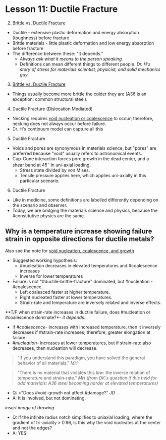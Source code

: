 # Lesson 11: Ductile Fracture

2. [Brittle vs. Ductile Fracture](brittle-versus-ductile-fracture.md)
- Ductile - extensive plastic deformation and energy absorption (toughness) before fracture
- Brittle materials - little plastic deformation and low energy absorption before fracture
- The difference between these: "It depends."
  - _Always ask what it means to the person speaking._
  - Definitions can mean different things to different people. _Dr. H's story of stress for materials scientist, physicist, and solid mechanics guy._

3. [Brittle vs. Ductile Fracture](brittle-versus-ductile-fracture.md)
- Things usually become more brittle the colder they are (A36 is an exception: common structural steel).

4. Ductile Fracture (Dislocation Mediated)
- Necking requires [void nucleation or coalescence](void-nucleation-coalescence-and-growth.md) to occur; therefore, necking does not always occur before failure.
- Dr. H's continuum model can capture all this

5. Ductile Fracture
- Voids and pores are synonymous in materials science, but "pores" are preferred because "void" usually refers to astronomical events.
- Cup-Cone interaction forces pore growth in the dead center, and a shear band at $45^{\circ}$ in uni-axial loading. 
  - Stress state divided by von Mises.
  - Tensile pressure applies here, which applies uni-axially in this particular scenario.

6. Ductile Fracture 
- Like in medicine, some definitions are labelled differently depending on the scenario and observer.
- Today, we are bridging the materials science and physics, because the #constitutive physics are the same.

## Why is a temperature increase showing failure strain in opposite directions for ductile metals?
Also see the note for [void nucleation, coalescence, and growth](void-nucleation-coalescence-and-growth.md)
- Suggested working hypothesis:
  - #nucleation decreases in elevated temperatures and #coalescence increases
  - Inverse for lower temperatures
- Failure is not "#ductile-brittle-fracture" dominated, but #nucleation - #coalescence.
  - Left coalesced faster at higher temperature.
  - Right nucleated faster at lower temperatures.
  - Strain-rate and temperature are inversely related and inverse effects.

**T/F when strain-rate increases in ductile failure, does #nucleation or #coalescence dominate?*- _It depends._

  - If *#coalescence*- increases with increased temperature, then it inversely decreases if #strain-rate increases; therefore, greater elongation at failure.
  - *#nucleation*- increases at lower temperatures, but if strain-rate also decreases, then nucleation will decrease.

>"If you understand this paradigm, you have solved the general behavior of all materials." <cite> MH

>"There is no material that violates this _law_: the inverse relation of temperature and strain-rate." <cite> MH (from DK's question if this held for _odd_ materials: A36 steel becoming harder at elevated temperatures)

- Q: >"Does #void-growth not affect #damage?" <cite> JD
- A: It is involved, but not dominating.

_insert image of drawing_
- Q: If the infinite radius notch simplifies to uniaxial loading, where the gradient of tri-axiality > 0.66, is this why the void nucleates at the center and not the edges?
- A: YES!